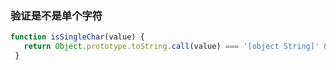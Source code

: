 ### 验证是不是单个字符
```js
function isSingleChar(value) {
   return Object.prototype.toString.call(value) === '[object String]' && value.length === 1;
 }
```

